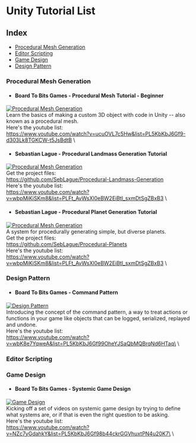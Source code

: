 # Unity Tutorial List

## Index

* [Procedural Mesh Generation](#procedural-mesh-generation)
* [Editor Scripting](#editor-scripting)
* [Game Design](#game-design)
* [Design Pattern](#design-pattern)

### Procedural Mesh Generation

* #### Board To Bits Games - Procedural Mesh Tutorial - Beginner
[![Procedural Mesh Generation](https://img.youtube.com/vi/ucuOVL7c5Hw/mqdefault.jpg)](https://www.youtube.com/watch?v=ucuOVL7c5Hw&list=PL5KbKbJ6Gf9-d303Lk8TGKCW-t5JsBdtB "Procedural Mesh Generation")\
Learn the basics of making a custom 3D object with code in Unity -- also known as a procedural mesh.\
Here's the youtube list:\
https://www.youtube.com/watch?v=ucuOVL7c5Hw&list=PL5KbKbJ6Gf9-d303Lk8TGKCW-t5JsBdtB \
<!---+++++++++++++++++++++++++++++++++++++++++++++++++++Seperator++++++++++++++++++++++++++++++++++++++++++++++++++++++++++++++-->

* #### Sebastian Lague - Procedural Landmass Generation Tutorial
[![Procedural Mesh Generation](https://img.youtube.com/vi/wbpMiKiSKm8/mqdefault.jpg)](https://www.youtube.com/watch?v=wbpMiKiSKm8&list=PLFt_AvWsXl0eBW2EiBtl_sxmDtSgZBxB3 "Procedural Landmass Generation")\
Get the project files:\
https://github.com/SebLague/Procedural-Landmass-Generation \
Here's the youtube list:\
https://www.youtube.com/watch?v=wbpMiKiSKm8&list=PLFt_AvWsXl0eBW2EiBtl_sxmDtSgZBxB3 \
<!---+++++++++++++++++++++++++++++++++++++++++++++++++++Seperator++++++++++++++++++++++++++++++++++++++++++++++++++++++++++++++-->

* #### Sebastian Lague - Procedural Planet Generation Tutorial
[![Procedural Mesh Generation](https://img.youtube.com/vi/QN39W020LqU/mqdefault.jpg)](https://www.youtube.com/watch?v=QN39W020LqU&list=PLFt_AvWsXl0cONs3T0By4puYy6GM22ko8 "Procedural Planet Generation")\
A system for procedurally generating simple, but diverse planets.\
Get the project files:\
https://github.com/SebLague/Procedural-Planets \
Here's the youtube list:\
https://www.youtube.com/watch?v=wbpMiKiSKm8&list=PLFt_AvWsXl0eBW2EiBtl_sxmDtSgZBxB3 \
<!---+++++++++++++++++++++++++++++++++++++++++++++++++++Seperator++++++++++++++++++++++++++++++++++++++++++++++++++++++++++++++-->

### Design Pattern
* #### Board To Bits Games - Command Pattern
[![Design Pattern](https://img.youtube.com/vi/wbK8e7YqweA/mqdefault.jpg)](https://www.youtube.com/watch?v=wbK8e7YqweA&list=PL5KbKbJ6Gf99OheYJSaQbMQBrqNd6HTaq "Command Pattern")\
Introducing the concept of the command pattern, a way to treat actions or functions in your game like objects that can be logged, serialized, replayed and undone.\
Here's the youtube list:\
https://www.youtube.com/watch?v=wbK8e7YqweA&list=PL5KbKbJ6Gf99OheYJSaQbMQBrqNd6HTaq\ \
<!---+++++++++++++++++++++++++++++++++++++++++++++++++++Seperator++++++++++++++++++++++++++++++++++++++++++++++++++++++++++++++-->

### Editor Scripting
### Game Design
* #### Board To Bits Games - Systemic Game Design
[![Game Design](https://img.youtube.com/vi/NZc7yGdahkY/mqdefault.jpg)](https://www.youtube.com/watch?v=NZc7yGdahkY&list=PL5KbKbJ6Gf98b44ckrGGVhuxtPN4u20K7 "Systemic Game Design")\
Kicking off a set of videos on systemic game design by trying to define what systems are, or if that is even the right question to be asking.\
Here's the youtube list:\
https://www.youtube.com/watch?v=NZc7yGdahkY&list=PL5KbKbJ6Gf98b44ckrGGVhuxtPN4u20K7\ \
<!---+++++++++++++++++++++++++++++++++++++++++++++++++++Seperator++++++++++++++++++++++++++++++++++++++++++++++++++++++++++++++-->

